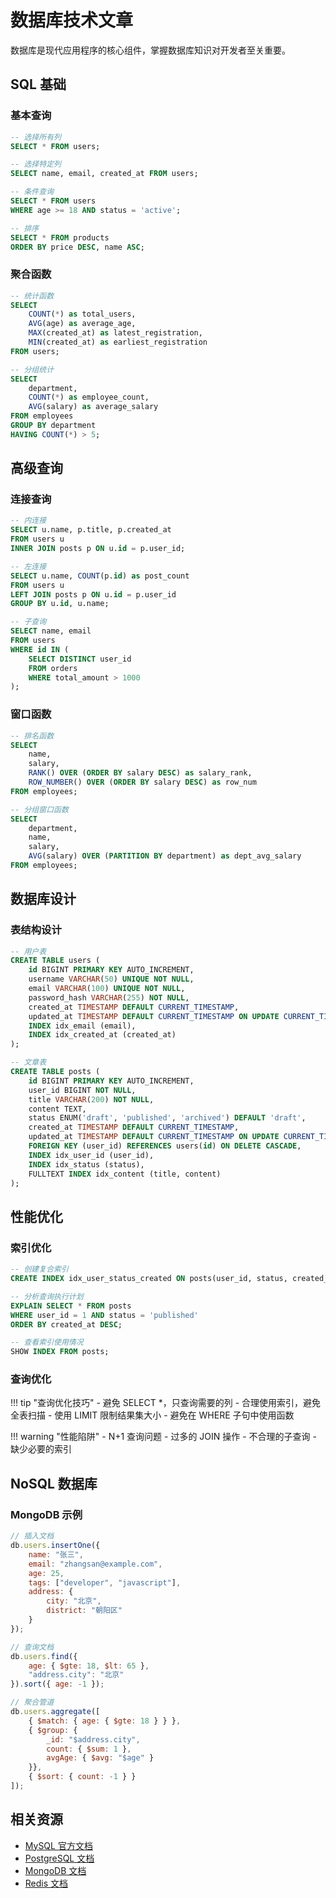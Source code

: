 # 数据库技术文章

数据库是现代应用程序的核心组件，掌握数据库知识对开发者至关重要。

## SQL 基础

### 基本查询

```sql
-- 选择所有列
SELECT * FROM users;

-- 选择特定列
SELECT name, email, created_at FROM users;

-- 条件查询
SELECT * FROM users 
WHERE age >= 18 AND status = 'active';

-- 排序
SELECT * FROM products 
ORDER BY price DESC, name ASC;
```

### 聚合函数

```sql
-- 统计函数
SELECT 
    COUNT(*) as total_users,
    AVG(age) as average_age,
    MAX(created_at) as latest_registration,
    MIN(created_at) as earliest_registration
FROM users;

-- 分组统计
SELECT 
    department,
    COUNT(*) as employee_count,
    AVG(salary) as average_salary
FROM employees
GROUP BY department
HAVING COUNT(*) > 5;
```

## 高级查询

### 连接查询

```sql
-- 内连接
SELECT u.name, p.title, p.created_at
FROM users u
INNER JOIN posts p ON u.id = p.user_id;

-- 左连接
SELECT u.name, COUNT(p.id) as post_count
FROM users u
LEFT JOIN posts p ON u.id = p.user_id
GROUP BY u.id, u.name;

-- 子查询
SELECT name, email
FROM users
WHERE id IN (
    SELECT DISTINCT user_id 
    FROM orders 
    WHERE total_amount > 1000
);
```

### 窗口函数

```sql
-- 排名函数
SELECT 
    name,
    salary,
    RANK() OVER (ORDER BY salary DESC) as salary_rank,
    ROW_NUMBER() OVER (ORDER BY salary DESC) as row_num
FROM employees;

-- 分组窗口函数
SELECT 
    department,
    name,
    salary,
    AVG(salary) OVER (PARTITION BY department) as dept_avg_salary
FROM employees;
```

## 数据库设计

### 表结构设计

```sql
-- 用户表
CREATE TABLE users (
    id BIGINT PRIMARY KEY AUTO_INCREMENT,
    username VARCHAR(50) UNIQUE NOT NULL,
    email VARCHAR(100) UNIQUE NOT NULL,
    password_hash VARCHAR(255) NOT NULL,
    created_at TIMESTAMP DEFAULT CURRENT_TIMESTAMP,
    updated_at TIMESTAMP DEFAULT CURRENT_TIMESTAMP ON UPDATE CURRENT_TIMESTAMP,
    INDEX idx_email (email),
    INDEX idx_created_at (created_at)
);

-- 文章表
CREATE TABLE posts (
    id BIGINT PRIMARY KEY AUTO_INCREMENT,
    user_id BIGINT NOT NULL,
    title VARCHAR(200) NOT NULL,
    content TEXT,
    status ENUM('draft', 'published', 'archived') DEFAULT 'draft',
    created_at TIMESTAMP DEFAULT CURRENT_TIMESTAMP,
    updated_at TIMESTAMP DEFAULT CURRENT_TIMESTAMP ON UPDATE CURRENT_TIMESTAMP,
    FOREIGN KEY (user_id) REFERENCES users(id) ON DELETE CASCADE,
    INDEX idx_user_id (user_id),
    INDEX idx_status (status),
    FULLTEXT INDEX idx_content (title, content)
);
```

## 性能优化

### 索引优化

```sql
-- 创建复合索引
CREATE INDEX idx_user_status_created ON posts(user_id, status, created_at);

-- 分析查询执行计划
EXPLAIN SELECT * FROM posts 
WHERE user_id = 1 AND status = 'published' 
ORDER BY created_at DESC;

-- 查看索引使用情况
SHOW INDEX FROM posts;
```

### 查询优化

!!! tip "查询优化技巧"
    - 避免 SELECT *，只查询需要的列
    - 合理使用索引，避免全表扫描
    - 使用 LIMIT 限制结果集大小
    - 避免在 WHERE 子句中使用函数

!!! warning "性能陷阱"
    - N+1 查询问题
    - 过多的 JOIN 操作
    - 不合理的子查询
    - 缺少必要的索引

## NoSQL 数据库

### MongoDB 示例

```javascript
// 插入文档
db.users.insertOne({
    name: "张三",
    email: "zhangsan@example.com",
    age: 25,
    tags: ["developer", "javascript"],
    address: {
        city: "北京",
        district: "朝阳区"
    }
});

// 查询文档
db.users.find({
    age: { $gte: 18, $lt: 65 },
    "address.city": "北京"
}).sort({ age: -1 });

// 聚合管道
db.users.aggregate([
    { $match: { age: { $gte: 18 } } },
    { $group: { 
        _id: "$address.city", 
        count: { $sum: 1 },
        avgAge: { $avg: "$age" }
    }},
    { $sort: { count: -1 } }
]);
```

## 相关资源

- [MySQL 官方文档](https://dev.mysql.com/doc/)
- [PostgreSQL 文档](https://www.postgresql.org/docs/)
- [MongoDB 文档](https://docs.mongodb.com/)
- [Redis 文档](https://redis.io/documentation)